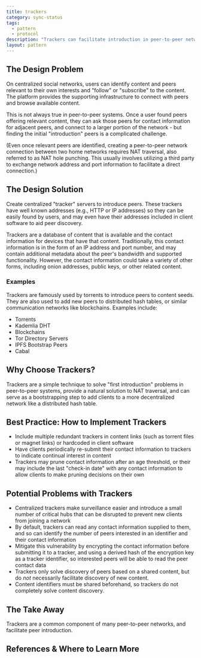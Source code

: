 ```yaml
---
title: trackers
category: sync-status
tags:
  - pattern
  - protocol
description: "Trackers can facilitate introduction in peer-to-peer networks."
layout: pattern
---
```


## The Design Problem

On centralized social networks, users can identify content and peers relevant to their own interests and "follow" or "subscribe" to the content. The platform provides the supporting infrastructure to connect with peers and browse available content.

This is not always true in peer-to-peer systems. Once a user found peers offering relevant content, they can ask those peers for contact information for adjacent peers, and connect to a larger portion of the network - but finding the initial "introduction" peers is a complicated challenge.

(Even once relevant peers are identified, creating a peer-to-peer network connection between two home networks requires NAT traversal, also referred to as NAT hole punching. This usually involves utilizing a third party to exchange network address and port information to facilitate a direct connection.)

## The Design Solution

Create centralized "tracker" servers to introduce peers. These trackers have well known addresses (e.g., HTTP or IP addresses) so they can be easily found by users, and may even have their addresses included in client software to aid peer discovery.

Trackers are a database of content that is available and the contact information for devices that have that content. Traditionally, this contact information is in the form of an IP address and port number, and may contain additional metadata about the peer's bandwidth and supported functionality. However, the contact information could take a variety of other forms, including onion addresses, public keys, or other related content.

### Examples

Trackers are famously used by torrents to introduce peers to content seeds. They are also used to add new peers to distributed hash tables, or similar communication networks like blockchains. Examples include:

- Torrents
- Kademlia DHT
- Blockchains
- Tor Directory Servers
- IPFS Bootstrap Peers
- Cabal

## Why Choose Trackers?

Trackers are a simple technique to solve "first introduction" problems in peer-to-peer systems, provide a natural solution to NAT traversal, and can serve as a bootstrapping step to add clients to a more decentralized network like a distributed hash table.

## Best Practice: How to Implement Trackers

- Include multiple redundant trackers in content links (such as torrent files or magnet links) or hardcoded in client software
- Have clients periodically re-submit their contact information to trackers to indicate continual interest in content
- Trackers may prune contact information after an age threshold, or their may include the last "check-in date" with any contact information to allow clients to make pruning decisions on their own

## Potential Problems with Trackers

- Centralized trackers make surveillance easier and introduce a small number of critical hubs that can be disrupted to prevent new clients from joining a network
- By default, trackers can read any contact information supplied to them, and so can identify the number of peers interested in an identifier and their contact information
- Mitigate this vulnerability by encrypting the contact information before submitting it to a tracker, and using a derived hash of the encryption key as a tracker identifier, so interested peers will be able to read the peer contact data
- Trackers only solve discovery of peers based on a shared content, but do _not_ necessarily facilitate discovery of new content.
- Content identifiers must be shared beforehand, so trackers do not completely solve content discovery.

## The Take Away

Trackers are a common component of many peer-to-peer networks, and facilitate peer introduction. 

## **References & Where to Learn More**
